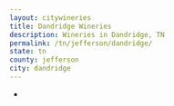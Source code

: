 ```yaml
---
layout: citywineries
title: Dandridge Wineries
description: Wineries in Dandridge, TN
permalink: /tn/jefferson/dandridge/
state: tn
county: jefferson
city: dandridge
---
```

-
